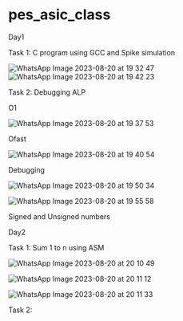 # pes_asic_class
Day1

Task 1: C program using GCC and Spike simulation

![WhatsApp Image 2023-08-20 at 19 32 47](https://github.com/mauriya0202/pes_asic_class/assets/112739882/7ce68e5d-b2bb-4f26-9620-48757e41b0b4)
![WhatsApp Image 2023-08-20 at 19 42 23](https://github.com/mauriya0202/pes_asic_class/assets/112739882/5f5f60c1-c5ca-4682-9146-4c6d1bda26b1)



Task 2: Debugging ALP

O1

![WhatsApp Image 2023-08-20 at 19 37 53](https://github.com/mauriya0202/pes_asic_class/assets/112739882/58c4cef4-c0b9-4058-97ee-8f281d71d4bd)

Ofast

![WhatsApp Image 2023-08-20 at 19 40 54](https://github.com/mauriya0202/pes_asic_class/assets/112739882/30715671-cf10-4bf1-8198-749d683db783)

Debugging

![WhatsApp Image 2023-08-20 at 19 50 34](https://github.com/mauriya0202/pes_asic_class/assets/112739882/00ff2c2e-c6f6-44ee-bc7c-c079338f749e)

![WhatsApp Image 2023-08-20 at 19 55 58](https://github.com/mauriya0202/pes_asic_class/assets/112739882/3a32b012-301c-47d1-92aa-1623dbb7d31c)

Signed and Unsigned numbers

Day2

Task 1: Sum 1 to n using ASM

![WhatsApp Image 2023-08-20 at 20 10 49](https://github.com/mauriya0202/pes_asic_class/assets/112739882/c3ee885d-2609-49a5-9449-31fcfa15e7a6)

![WhatsApp Image 2023-08-20 at 20 11 12](https://github.com/mauriya0202/pes_asic_class/assets/112739882/b87f94d9-4d4d-4a9e-8c40-725aa73fcfff)

![WhatsApp Image 2023-08-20 at 20 11 33](https://github.com/mauriya0202/pes_asic_class/assets/112739882/5a03b095-1271-409f-b104-5d120bd65bd1)

Task 2:


